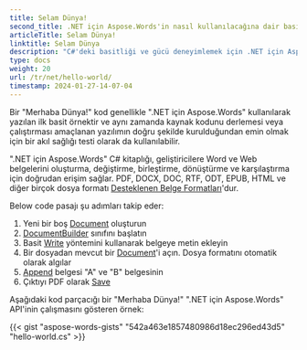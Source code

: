 ```yaml
---
title: Selam Dünya!
second_title: .NET için Aspose.Words'in nasıl kullanılacağına dair basit bir örnek
articleTitle: Selam Dünya!
linktitle: Selam Dünya
description: "C#'deki basitliği ve gücü deneyimlemek için .NET için Aspose.Words'i kullanarak ilk belgenizi desteklenen herhangi bir formatta oluşturun, düzenleyin ve kaydedin."
type: docs
weight: 20
url: /tr/net/hello-world/
timestamp: 2024-01-27-14-07-04
---
```


Bir "Merhaba Dünya!" kod genellikle ".NET için Aspose.Words" kullanılarak yazılan ilk basit örnektir ve aynı zamanda kaynak kodunu derlemesi veya çalıştırması amaçlanan yazılımın doğru şekilde kurulduğundan emin olmak için bir akıl sağlığı testi olarak da kullanılabilir.

".NET için Aspose.Words" C# kitaplığı, geliştiricilere Word ve Web belgelerini oluşturma, değiştirme, birleştirme, dönüştürme ve karşılaştırma için doğrudan erişim sağlar. PDF, DOCX, DOC, RTF, ODT, EPUB, HTML ve diğer birçok dosya formatı [Desteklenen Belge Formatları](/words/tr/net/supported-document-formats/)'dur.

Below code pasajı şu adımları takip eder:

1. Yeni bir boş [Document](https://reference.aspose.com/words/tr/net/aspose.words/document) oluşturun
1. [DocumentBuilder](https://reference.aspose.com/words/tr/net/aspose.words/documentbuilder/) sınıfını başlatın
1. Basit [Write](https://reference.aspose.com/words/tr/net/aspose.words/documentbuilder/write/) yöntemini kullanarak belgeye metin ekleyin
1. Bir dosyadan mevcut bir [Document](https://reference.aspose.com/words/tr/net/aspose.words/document/document/)'i açın. Dosya formatını otomatik olarak algılar
1. [Append](https://reference.aspose.com/words/tr/net/aspose.words/document/appenddocument/) belgesi "A" ve "B" belgesinin
1. Çıktıyı PDF olarak [Save](https://reference.aspose.com/words/tr/net/aspose.words/document/save/)

Aşağıdaki kod parçacığı bir "Merhaba Dünya!" ".NET için Aspose.Words" API'inin çalışmasını gösteren örnek:

{{< gist "aspose-words-gists" "542a463e1857480986d18ec296ed43d5" "hello-world.cs" >}}
